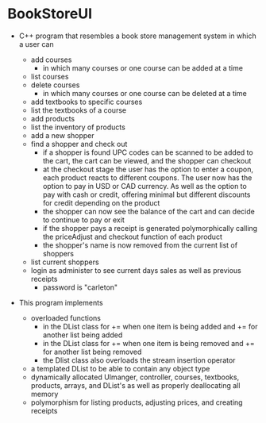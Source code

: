 # BookStoreUI

* C++ program that resembles a book store management system in which a user can
  * add courses
    * in which many courses or one course can be added at a time
  * list courses
  * delete courses
    * in which many courses or one course can be deleted at a time
  * add textbooks to specific courses
  * list the textbooks of a course
  * add products
  * list the inventory of products
  * add a new shopper
  * find a shopper and check out
    * if a shopper is found UPC codes can be scanned to be added to the cart, the cart can be viewed, and the shopper can checkout
    * at the checkout stage the user has the option to enter a coupon, each product reacts to different coupons. The user now has the option to pay in USD or CAD currency. As well as the option to pay with cash or credit, offering minimal but different discounts for credit depending on the product 
    * the shopper can now see the balance of the cart and can decide to continue to pay or exit
    * if the shopper pays a receipt is generated polymorphically calling the priceAdjust and checkout function of each product
    * the shopper's name is now removed from the current list of shoppers
  * list current shoppers
  * login as administer to see current days sales as well as previous receipts
    * password is "carleton"
  
* This program implements
  * overloaded functions 
    * in the DList class for += when one item is being added and += for another list being added
    * in the DList class for += when one item is being removed and += for another list being removed
    * the Dlist class also overloads the stream insertion operator
  * a templated DList to be able to contain any object type
  * dynamically allocated UImanger, controller, courses, textbooks, products, arrays, and DList's as well as properly deallocating all memory
  * polymorphism for listing products, adjusting prices, and creating receipts
  
  
  
  
